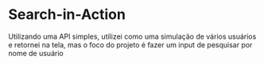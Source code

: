 # Search-in-Action
Utilizando uma API simples, utilizei como uma simulação de vários usuários e retornei na tela, mas o foco do projeto é fazer um input de pesquisar por nome de usuário
